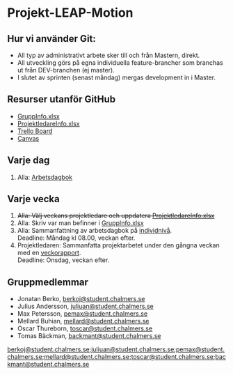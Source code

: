 # Projekt-LEAP-Motion

## Hur vi använder Git:
- All typ av administrativt arbete sker till och från Mastern, direkt.
- All utveckling görs på egna individuella feature-brancher som branchas ut från DEV-branchen (ej master).
- I slutet av sprinten (senast måndag) mergas development in i Master.



## Resurser utanför GitHub
- [GruppInfo.xlsx](https://docs.google.com/spreadsheets/d/1Tqx8ix3DK9aa-yicXg5oM55bOjD0VTfDCEZt_TeJPVA/edit?usp=sharing)
- [ProjektledareInfo.xlsx](https://docs.google.com/spreadsheets/d/1aRaTEjPYkTkzB0UXmYtrtlhWuvX2_WPkVutJGcKPkMM/edit?usp=sharing)
- [Trello Board](https://trello.com/b/u5A687zw/dat067-leap)
- [Canvas](https://chalmers.instructure.com/courses/7223)

## Varje dag
1. Alla: [Arbetsdagbok](https://github.com/larstomas/Projekt-LEAP-Motion/tree/master/Projektdokumentation/Individuella%20rapporter)

## Varje vecka
1. ~~Alla: Välj veckans projektledare och uppdatera [ProjektledareInfo.xlsx](https://docs.google.com/spreadsheets/d/1aRaTEjPYkTkzB0UXmYtrtlhWuvX2_WPkVutJGcKPkMM/edit?usp=sharing)~~
2. Alla: Skriv var man befinner i [GruppInfo.xlsx](https://docs.google.com/spreadsheets/d/1Tqx8ix3DK9aa-yicXg5oM55bOjD0VTfDCEZt_TeJPVA/edit?usp=sharing)
3. Alla: Sammanfattning av arbetsdagbok på [individnivå](https://github.com/larstomas/Projekt-LEAP-Motion/tree/master/Projektdokumentation/Individuella%20rapporter).   
Deadline: Måndag kl 08.00, veckan efter.
4. Projektledaren: Sammanfatta projektarbetet under den gångna veckan med en [veckorapport](https://github.com/larstomas/Projekt-LEAP-Motion/tree/master/Projektdokumentation/Grupprapporter/Veckorapport).   
Deadline: Onsdag, veckan efter.

## Gruppmedlemmar
- Jonatan Berko, berkoj@student.chalmers.se
- Julius Andersson, juliuan@student.chalmers.se
- Max Petersson, pemax@student.chalmers.se
- Mellard Buhian, mellard@student.chalmers.se
- Oscar Thureborn, toscar@student.chalmers.se
- Tomas Bäckman, backmant@student.chalmers.se

berkoj@student.chalmers.se;juliuan@student.chalmers.se;pemax@student.chalmers.se;mellard@student.chalmers.se;toscar@student.chalmers.se;backmant@student.chalmers.se
